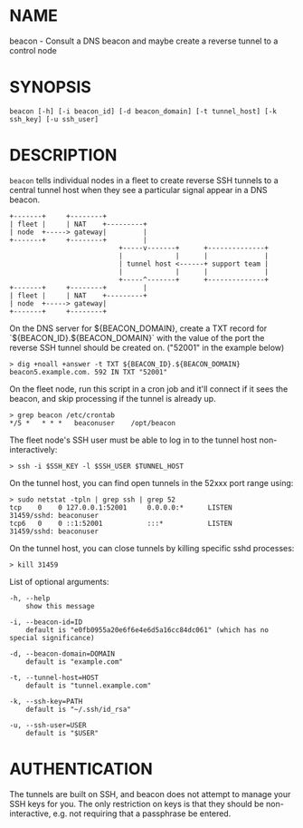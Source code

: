 # NAME

beacon - Consult a DNS beacon and maybe create a reverse tunnel to a control node

# SYNOPSIS

`beacon [-h] [-i beacon_id] [-d beacon_domain] [-t tunnel_host] [-k ssh_key] [-u ssh_user]`

# DESCRIPTION

`beacon` tells individual nodes in a fleet to create reverse SSH tunnels to a central tunnel host when they see a particular signal appear in a DNS beacon.

    +-------+     +--------+
    | fleet |     | NAT    +---------+
    | node  +-----> gateway|         |
    +-------+     +--------+         |
                               +-----v-------+      +--------------+
                               |             |      |              |
                               | tunnel host <------+ support team |
                               |             |      |              |
                               +-----^-------+      +--------------+
    +-------+     +--------+         |
    | fleet |     | NAT    +---------+
    | node  +-----> gateway|
    +-------+     +--------+

On the DNS server for ${BEACON_DOMAIN}, create a TXT record for `${BEACON_ID}.${BEACON_DOMAIN}` with the value of the port the reverse SSH tunnel should be created on. ("52001" in the example below)

    > dig +noall +answer -t TXT ${BEACON_ID}.${BEACON_DOMAIN}
    beacon5.example.com. 592 IN TXT "52001"

On the fleet node, run this script in a cron job and it'll connect if it sees the beacon, and skip processing if the tunnel is already up.

    > grep beacon /etc/crontab
    */5 *	* * *	beaconuser    /opt/beacon

The fleet node's SSH user must be able to log in to the tunnel host non-interactively:

    > ssh -i $SSH_KEY -l $SSH_USER $TUNNEL_HOST

On the tunnel host, you can find open tunnels in the 52xxx port range using:

    > sudo netstat -tpln | grep ssh | grep 52
    tcp    0    0 127.0.0.1:52001     0.0.0.0:*      LISTEN      31459/sshd: beaconuser
    tcp6   0    0 ::1:52001           :::*           LISTEN      31459/sshd: beaconuser

On the tunnel host, you can close tunnels by killing specific sshd processes:

    > kill 31459

List of optional arguments:

    -h, --help
        show this message

    -i, --beacon-id=ID
        default is "e0fb0955a20e6f6e4e6d5a16cc84dc061" (which has no special significance)

    -d, --beacon-domain=DOMAIN
        default is "example.com"

    -t, --tunnel-host=HOST
        default is "tunnel.example.com"

    -k, --ssh-key=PATH
        default is "~/.ssh/id_rsa"

    -u, --ssh-user=USER
        default is "$USER"

# AUTHENTICATION

The tunnels are built on SSH, and beacon does not attempt to manage your SSH keys for you. The only restriction on keys is that they should be non-interactive, e.g. not requiring that a passphrase be entered.

